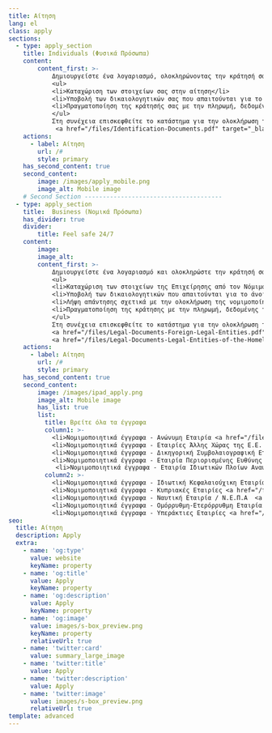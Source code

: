 ```yaml
---
title: Αίτηση
lang: el
class: apply
sections:
  - type: apply_section
    title: Individuals (Φυσικά Πρόσωπα)
    content: 
        content_first: >-
            Δημιουργείστε ένα λογαριασμό, ολοκληρώνοντας την κράτησή σας με 3 απλά βήματα:
            <ul>
            <li>Καταχώριση των στοιχείων σας στην αίτηση</li>
            <li>Υποβολή των δικαιολογητικών σας που απαιτούνται για το άνοιγμα λογαριασμού Φ.Π.</li>
            <li>Πραγματοποίηση της κράτησής σας με την πληρωμή, δεδομένης της ύπαρξης διαθεσιμότητας.</li>
            </ul>
            Στη συνέχεια επισκεφθείτε το κατάστημα για την ολοκλήρωση της σύμβασης και την παραλαβή των κλειδιών της θυρίδας σας.
             <a href="/files/Identification-Documents.pdf" target="_blank" class="doc">Έγγραφα Ταυτοποίησης Φυσικών Προσώπων</a>
    actions:
      - label: Αίτηση
        url: /#
        style: primary 
    has_second_content: true
    second_content:
        image: /images/apply_mobile.png
        image_alt: Mobile image
    # Second Section --------------------------------------
  - type: apply_section
    title:  Business (Νομικά Πρόσωπα)
    has_divider: true
    divider: 
        title: Feel safe 24/7
    content: 
        image: 
        image_alt:
        content_first: >-
            Δημιουργείστε ένα λογαριασμό και ολοκληρώστε την κράτησή σας με απλά βήματα:
            <ul>
            <li>Καταχώριση των στοιχείων της Επιχείρησης από τον Νόμιμο Εκπρόσωπό της στην αίτηση</li>
            <li>Υποβολή των δικαιολογητικών που απαιτούνται για το άνοιγμα λογαριασμού Ν.Π. </li>
            <li>Λήψη απάντησης σχετικά με την ολοκλήρωση της νομιμοποίησης της Επιχείρησης από την Εταιρεία μας και σχετικά με τα πρόσωπα που θα έχουν πρόσβαση στη θυρίδα για λογαριασμό του Ν.Π.</li>
            <li>Πραγματοποίηση της κράτησης με την πληρωμή, δεδομένης της ύπαρξης διαθεσιμότητας. </li>
            </ul>
            Στη συνέχεια επισκεφθείτε το κατάστημα για την ολοκλήρωση της σύμβασης και την παραλαβή των κλειδιών της θυρίδας.
            <a href="/files/Legal-Documents-Foreign-Legal-Entities.pdf" rel="noopener " target="_blank" class="doc">Νομιμοποιητικά έγγραφα - Νομικά Πρόσωπα Αλλοδαπής</a>
            <a href="/files/Legal-Documents-Legal-Entities-of-the-Homeland.pdf" rel="noopener "  target="_blank" class="doc">Νομιμοποιητικά έγγραφα - Νομικά Πρόσωπα Ημεδαπής</a>
    actions:
      - label: Αίτηση
        url: /#
        style: primary 
    has_second_content: true
    second_content:
        image: /images/ipad_apply.png
        image_alt: Mobile image
        has_list: true
        list: 
          title: Βρείτε όλα τα έγγραφα
          column1: >-
            <li>Νομιμοποιητικά έγγραφα - Ανώνυμη Εταιρία <a href="/files/Legal-Documents-AE.pdf" rel="noopener " target="_blank"></a></li>
            <li>Νομιμοποιητικά έγγραφα - Εταιρίες Άλλης Χώρας της Ε.Ε. <a href="/files/Legal-Documents-EU-Other-Country.pdf" target="_blank" rel="noopener "></a></li>
            <li>Νομιμοποιητικά έγγραφα - Δικηγορική Συμβολαιογραφική Εταιρία <a href="/files/Legal-Documents-Law-Firm-Notary-Company.pdf" rel="noopener " target="_blank"></a></li>
            <li>Νομιμοποιητικά έγγραφα - Εταιρία Περιορισμένης Ευθύνης <a href="/files/Legal-Documents-Limited-Liability-Company.pdf" target="_blank" rel="noopener "></a></li>
             <li>Νομιμοποιητικά έγγραφα - Εταιρία Ιδιωτικών Πλοίων Αναψυχής <a href="/files/Legal-Documents-Private-Pleasure-Boat-Company.pdf" rel="noopener " target="_blank"></a></li>
          column2: >-
            <li>Νομιμοποιητικά έγγραφα - Ιδιωτική Κεφαλαιούχικη Εταιρία <a href="/files/Legal-Documents-Private-Capital-Company.pdf" target="_blank"></a></li>
            <li>Νομιμοποιητικά έγγραφα - Κυπριακές Εταιρίες <a href="/files/Legal-Documents-Cypriot-Companies.pdf" target="_blank"></a></li>
            <li>Νομιμοποιητικά έγγραφα - Ναυτική Εταιρία / Ν.Ε.Π.Α  <a href="/files/Legal-Documents-Shipping-Company.pdf" target="_blank"></a></li>
            <li>Νομιμοποιητικά έγγραφα - Ομόρρυθμη-Ετερόρρυθμη Εταιρία  <a href="/files/Legal-Documents-General-Liability-Company.pdf" target="_blank"></a></li>
            <li>Νομιμοποιητικά έγγραφα - Υπεράκτιες Εταιρίες <a href="/files/Legal-Documents-Offshore-Companies.pdf" target="_blank"></a></li>
seo:
  title: Αίτηση
  description: Apply 
  extra:
    - name: 'og:type'
      value: website
      keyName: property
    - name: 'og:title'
      value: Apply
      keyName: property
    - name: 'og:description'
      value: Apply
      keyName: property
    - name: 'og:image'
      value: images/s-box_preview.png
      keyName: property
      relativeUrl: true
    - name: 'twitter:card'
      value: summary_large_image
    - name: 'twitter:title'
      value: Apply
    - name: 'twitter:description'
      value: Apply
    - name: 'twitter:image'
      value: images/s-box_preview.png
      relativeUrl: true
template: advanced
---
```


